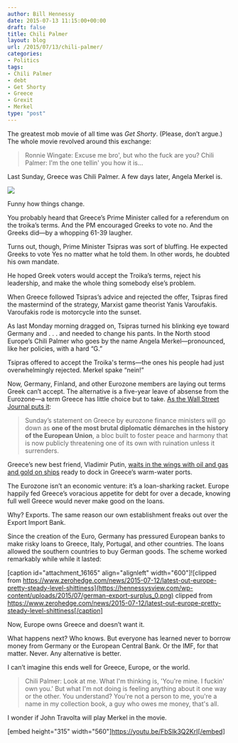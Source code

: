 ```yaml
---
author: Bill Hennessy
date: 2015-07-13 11:15:00+00:00
draft: false
title: Chili Palmer
layout: blog
url: /2015/07/13/chili-palmer/
categories:
- Politics
tags:
- Chili Palmer
- debt
- Get Shorty
- Greece
- Grexit
- Merkel
type: "post"
---
```


The greatest mob movie of all time was _Get Shorty_. (Please, don’t argue.) The whole movie revolved around this exchange:



> Ronnie Wingate: Excuse me bro', but who the fuck are you?
Chili Palmer: I'm the one tellin' you how it is...



Last Sunday, Greece was Chili Palmer. A few days later, Angela Merkel is.

[![](https://stlouisteaparty.com/wp-content/uploads/2015/07/1436749169_thumb.jpeg)
](https://stlouisteaparty.com/wp-content/uploads/2015/07/1436749169_full.jpeg)



Funny how things change.

You probably heard that Greece’s Prime Minister called for a referendum on the troika’s terms. And the PM encouraged Greeks to vote no. And the Greeks did—by a whopping 61-39 laugher.

Turns out, though, Prime Minister Tsipras was sort of bluffing. He expected Greeks to vote Yes no matter what he told them. In other words, he doubted his own mandate.

He hoped Greek voters would accept the Troika’s terms, reject his leadership, and make the whole thing somebody else’s problem.

When Greece followed Tsipras’s advice and rejected the offer, Tsipras fired the mastermind of the strategy, Marxist game theorist Yanis Varoufakis. Varoufakis rode is motorcycle into the sunset.

As last Monday morning dragged on, Tsipras turned his blinking eye toward Germany and . . . and needed to change his pants. In the North stood Europe’s Chili Palmer who goes by the name Angela Merkel—pronounced, like her policies, with a hard “G.”

Tsipras offered to accept the Troika's terms—the ones his people had just overwhelmingly rejected. Merkel spake “nein!”

Now, Germany, Finland, and other Eurozone members are laying out terms Greek can’t accept. The alternative is a five-year leave of absense from the Eurozone—a term Greece has little choice but to take. [As the Wall Street Journal puts it](https://www.wsj.com/articles/greek-debt-crisis-europe-pushes-athens-to-brink-with-bailout-ultimatum-1436745387):



> Sunday’s statement on Greece by eurozone finance ministers will go down as **one of the most brutal diplomatic démarches in the history of the European Union**, a bloc built to foster peace and harmony that is now publicly threatening one of its own with ruination unless it surrenders.



Greece’s new best friend, Vladimir Putin, [waits in the wings with oil and gas and gold on ships](https://money.cnn.com/2015/07/12/news/economy/russia-oil-gas-greece/) ready to dock in Greece’s warm-water ports.

The Eurozone isn’t an economic venture: it’s a loan-sharking racket. Europe happily fed Greece’s voracious appetite for debt for over a decade, knowing full well Greece would never make good on the loans.

Why? Exports. The same reason our own establishment freaks out over the Export Import Bank.

Since the creation of the Euro, Germany has pressured European banks to make risky loans to Greece, Italy, Portugal, and other countries. The loans allowed the southern countries to buy German goods. The scheme worked remarkably while while it lasted:

[caption id="attachment_16165" align="alignleft" width="600"]![clipped from https://www.zerohedge.com/news/2015-07-12/latest-out-europe-pretty-steady-level-shittiness](https://hennessysview.com/wp-content/uploads/2015/07/german-export-surplus_0.png)
clipped from https://www.zerohedge.com/news/2015-07-12/latest-out-europe-pretty-steady-level-shittiness[/caption]

Now, Europe owns Greece and doesn’t want it.

What happens next? Who knows. But everyone has learned never to borrow money from Germany or the European Central Bank. Or the IMF, for that matter. Never. Any alternative is better.

I can’t imagine this ends well for Greece, Europe, or the world.



> Chili Palmer: Look at me. What I'm thinking is, 'You're mine. I fuckin' own you.' But what I'm not doing is feeling anything about it one way or the other. You understand? You're not a person to me, you're a name in my collection book, a guy who owes me money, that's all.



I wonder if John Travolta will play Merkel in the movie.





[embed height="315" width="560"]https://youtu.be/FbSIk3Q2KrI[/embed]


